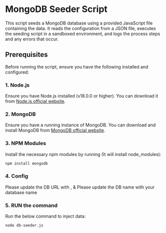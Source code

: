 # MongoDB Seeder Script

This script seeds a MongoDB database using a provided JavaScript file containing the data. It reads the configuration from a JSON file, executes the seeding script in a sandboxed environment, and logs the process steps and any errors that occur.

## Prerequisites

Before running the script, ensure you have the following installed and configured:

### 1. Node.js

Ensure you have Node.js installed (v18.0.0 or higher). You can download it from [Node.js official website](https://nodejs.org/).

### 2. MongoDB

Ensure you have a running instance of MongoDB. You can download and install MongoDB from [MongoDB official website](https://www.mongodb.com/try/download/community).

### 3. NPM Modules

Install the necessary npm modules by running (It will install node_modules):

```bash
npm install mongodb
```

### 4. Config

Please update the DB URL with <username>, <password> & <db-name>
Please update the DB name with your database name

### 5. RUN the command

Run the below command to inject data:

```bash
node db-seeder.js
```
